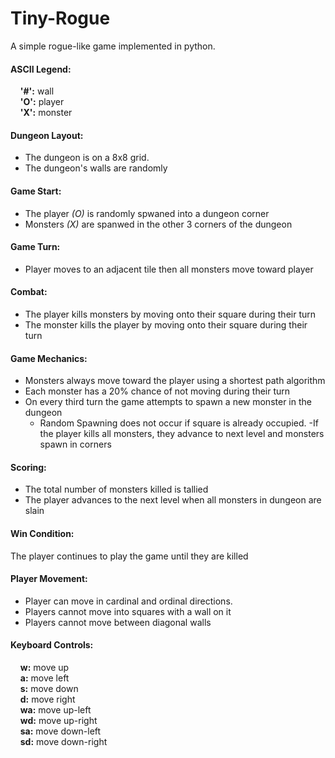 # Tiny-Rogue
A simple rogue-like game implemented in python.

#### ASCII Legend:
&nbsp;&nbsp;&nbsp;&nbsp;**'#':** wall <br />
&nbsp;&nbsp;&nbsp;&nbsp;**'O':** player <br />
&nbsp;&nbsp;&nbsp;&nbsp;**'X':** monster <br />


#### Dungeon Layout:
- The dungeon is on a 8x8 grid.
- The dungeon's walls are randomly 

#### Game Start:
- The player *(O)* is randomly spwaned into a dungeon corner
- Monsters *(X)* are spanwed in the other 3 corners of the dungeon 

#### Game Turn:
- Player moves to an adjacent tile then all monsters move toward player

#### Combat:
- The player kills monsters by moving onto their square during their turn
- The monster kills the player by moving onto their square during their turn

#### Game Mechanics:
- Monsters always move toward the player using a shortest path algorithm
- Each monster has a 20% chance of not moving during their turn
- On every third turn the game attempts to spawn a new monster in the dungeon
	+ Random Spawning does not occur if square is already occupied.
-If the player kills all monsters, they advance to next level and monsters spawn in corners

#### Scoring:
- The total number of monsters killed is tallied
- The player advances to the next level when all monsters in dungeon are slain

#### Win Condition:
The player continues to play the game until they are killed

#### Player Movement:
- Player can move in cardinal and ordinal directions.
- Players cannot move into squares with a wall on it
- Players cannot move between diagonal walls

#### Keyboard Controls:
&nbsp;&nbsp;&nbsp;&nbsp;**w:** move up <br />
&nbsp;&nbsp;&nbsp;&nbsp;**a:** move left <br />
&nbsp;&nbsp;&nbsp;&nbsp;**s:** move down <br />
&nbsp;&nbsp;&nbsp;&nbsp;**d:** move right <br />
&nbsp;&nbsp;&nbsp;&nbsp;**wa:** move up-left <br />
&nbsp;&nbsp;&nbsp;&nbsp;**wd:** move up-right <br />
&nbsp;&nbsp;&nbsp;&nbsp;**sa:** move down-left <br />
&nbsp;&nbsp;&nbsp;&nbsp;**sd:** move down-right <br />